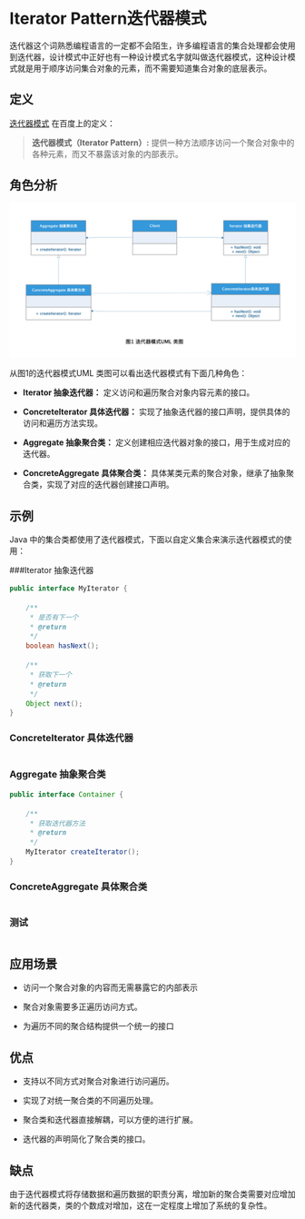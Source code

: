 # Iterator Pattern迭代器模式

迭代器这个词熟悉编程语言的一定都不会陌生，许多编程语言的集合处理都会使用到迭代器，设计模式中正好也有一种设计模式名字就叫做迭代器模式，这种设计模式就是用于顺序访问集合对象的元素，而不需要知道集合对象的底层表示。

## 定义

[迭代器模式](https://baike.baidu.com/item/%E8%BF%AD%E4%BB%A3%E5%99%A8%E6%A8%A1%E5%BC%8F/1355498?fr=aladdin) 在百度上的定义：
> **迭代器模式（Iterator Pattern）:** 提供一种方法顺序访问一个聚合对象中的各种元素，而又不暴露该对象的内部表示。

## 角色分析

![迭代器模式UML 类图](../../static/iterator.png)

从图1的迭代器模式UML 类图可以看出迭代器模式有下面几种角色：

+ **Iterator 抽象迭代器：** 定义访问和遍历聚合对象内容元素的接口。

+ **ConcreteIterator 具体迭代器：** 实现了抽象迭代器的接口声明，提供具体的访问和遍历方法实现。

+ **Aggregate 抽象聚合类：** 定义创建相应迭代器对象的接口，用于生成对应的迭代器。

+ **ConcreteAggregate 具体聚合类：** 具体某类元素的聚合对象，继承了抽象聚合类，实现了对应的迭代器创建接口声明。

## 示例

Java 中的集合类都使用了迭代器模式，下面以自定义集合来演示迭代器模式的使用：

###Iterator 抽象迭代器

```java
public interface MyIterator {

    /**
     * 是否有下一个
     * @return
     */
    boolean hasNext();

    /**
     * 获取下一个
     * @return
     */
    Object next();
}
```

### ConcreteIterator 具体迭代器

```java

```

### Aggregate 抽象聚合类

```java
public interface Container {

    /**
     * 获取迭代器方法
     * @return
     */
    MyIterator createIterator();
}
```

### ConcreteAggregate 具体聚合类

```java

```

### 测试

```java

```

## 应用场景

+ 访问一个聚合对象的内容而无需暴露它的内部表示

+ 聚合对象需要多正遍历访问方式。

+ 为遍历不同的聚合结构提供一个统一的接口

## 优点

+ 支持以不同方式对聚合对象进行访问遍历。

+ 实现了对统一聚合类的不同遍历处理。

+ 聚合类和迭代器直接解耦，可以方便的进行扩展。

+ 迭代器的声明简化了聚合类的接口。

## 缺点

由于迭代器模式将存储数据和遍历数据的职责分离，增加新的聚合类需要对应增加新的迭代器类，类的个数成对增加，这在一定程度上增加了系统的复杂性。